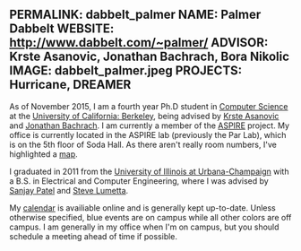 PERMALINK: dabbelt_palmer
NAME: Palmer Dabbelt
WEBSITE: http://www.dabbelt.com/~palmer/
ADVISOR: Krste Asanovic, Jonathan Bachrach, Bora Nikolic
IMAGE: dabbelt_palmer.jpeg
PROJECTS: Hurricane, DREAMER
------
As of November 2015, I am a fourth year Ph.D student in [Computer
Science](http://eecs.berkeley.edu) at the [University of California:
Berkeley](http://berkeley.edu), being advised by [Krste
Asanovic](http://www.eecs.berkeley.edu/~krste/) and [Jonathan
Bachrach](http://www.eecs.berkeley.edu/~jrb/).  I am currently a
member of the [ASPIRE](http://aspire.eecs.berkeley.edu) project.  My
office is currently located in the ASPIRE lab (previously the Par
Lab), which is on the 5th floor of Soda Hall.  As there aren't really
room numbers, I've highlighted a
[map](http://www.dabbelt.com/~palmer/assets/parlab_seat.png).

I graduated in 2011 from the [University of Illinois at
Urbana-Champaign](http://illinois.edu/) with a B.S. in Electrical and
Computer Engineering, where I was advised by [Sanjay
Patel](http://users.crhc.illinois.edu/sjp/) and [Steve
Lumetta](http://users.crhc.illinois.edu/steve/).

My [calendar](http://www.dabbelt.com/~palmer/calendar.html) is availiable
online and is generally kept up-to-date. Unless otherwise specified, blue
events are on campus while all other colors are off campus. I am generally in
my office when I'm on campus, but you should schedule a meeting ahead of time
if possible.
